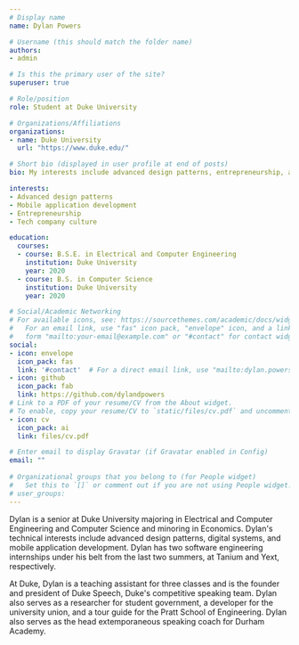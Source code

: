 ```yaml
---
# Display name
name: Dylan Powers

# Username (this should match the folder name)
authors:
- admin

# Is this the primary user of the site?
superuser: true

# Role/position
role: Student at Duke University

# Organizations/Affiliations
organizations:
- name: Duke University
  url: "https://www.duke.edu/"

# Short bio (displayed in user profile at end of posts)
bio: My interests include advanced design patterns, entrepreneurship, and tech company culture.

interests:
- Advanced design patterns
- Mobile application development
- Entrepreneurship
- Tech company culture

education:
  courses:
  - course: B.S.E. in Electrical and Computer Engineering
    institution: Duke University
    year: 2020
  - course: B.S. in Computer Science
    institution: Duke University
    year: 2020

# Social/Academic Networking
# For available icons, see: https://sourcethemes.com/academic/docs/widgets/#icons
#   For an email link, use "fas" icon pack, "envelope" icon, and a link in the
#   form "mailto:your-email@example.com" or "#contact" for contact widget.
social:
- icon: envelope
  icon_pack: fas
  link: '#contact'  # For a direct email link, use "mailto:dylan.powers@duke.edu".
- icon: github
  icon_pack: fab
  link: https://github.com/dylandpowers
# Link to a PDF of your resume/CV from the About widget.
# To enable, copy your resume/CV to `static/files/cv.pdf` and uncomment the lines below.  
- icon: cv
  icon_pack: ai
  link: files/cv.pdf

# Enter email to display Gravatar (if Gravatar enabled in Config)
email: ""
  
# Organizational groups that you belong to (for People widget)
#   Set this to `[]` or comment out if you are not using People widget.  
# user_groups:
---
```


Dylan is a senior at Duke University majoring in Electrical and Computer Engineering and Computer Science and minoring in Economics. Dylan's technical interests include advanced design patterns, digital systems, and mobile application development. Dylan has two software engineering internships under his belt from the last two summers, at Tanium and Yext, respectively.

At Duke, Dylan is a teaching assistant for three classes and is the founder and president of Duke Speech, Duke's competitive speaking team. Dylan also serves as a researcher for student government, a developer for the university union, and a tour guide for the Pratt School of Engineering. Dylan also serves as the head extemporaneous speaking coach for Durham Academy. 
